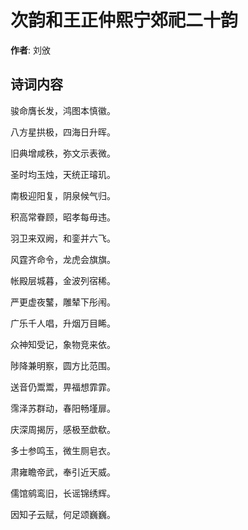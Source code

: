 # 次韵和王正仲熙宁郊祀二十韵

**作者**: 刘攽

## 诗词内容

骏命膺长发，鸿图本慎徽。

八方星拱极，四海日升晖。

旧典增咸秩，弥文示表微。

圣时均玉烛，天统正璿玑。

南极迎阳复，阴泉候气归。

积高常眷顾，昭孝每毋违。

羽卫来双阙，和銮并六飞。

风霆齐命令，龙虎会旗旗。

帐殿层城暮，金波列宿稀。

严更虚夜鼜，雕辇下彤闱。

广乐千人唱，升烟万目睎。

众神知受记，象物竞来依。

陟降兼明察，圆方比范围。

送音仍鬻鬻，畀福想霏霏。

霈泽苏群动，春阳畅墐扉。

庆深周揭厉，感极至歔欷。

多士参鸣玉，微生厕皂衣。

肃雍瞻帝武，奉引近天威。

儒馆鹓鸾旧，长谣锦绣辉。

因知子云赋，何足颂巍巍。

